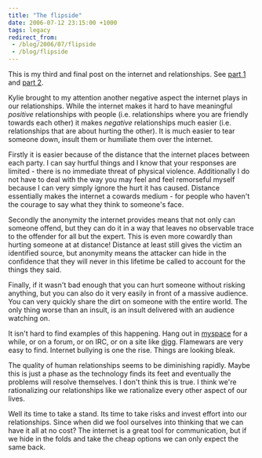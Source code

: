 ```yaml
---
title: "The flipside"
date: 2006-07-12 23:15:00 +1000
tags: legacy
redirect_from:
 - /blog/2006/07/flipside
 - /blog/flipside
---
```


This is my third and final post on the internet and relationships. See <a href="./inferior-alternative">part 1</a> and <a href="./and-while-im-it">part 2</a>.

Kylie brought to my attention another negative aspect the internet plays in our relationships. While the internet makes it hard to have meaningful <i>positive</i> relationships with people (i.e. relationships where you are friendly towards each other) it makes <i>negative</i> relationships much easier (i.e. relationships that are about hurting the other). It is much easier to tear someone down, insult them or humiliate them over the internet.

Firstly it is easier because of the distance that the internet places between each party. I can say hurtful things and I know that your responses are limited - there is no immediate threat of physical violence. Additionally I do not have to deal with the way you may feel and feel remorseful myself because I can very simply ignore the hurt it has caused. Distance essentially makes the internet a cowards medium - for people who haven't the courage to say what they think to someone's face.

Secondly the anonymity the internet provides means that not only can someone offend, but they can do it in a way that leaves no observable trace to the offender for all but the expert. This is even more cowardly than hurting someone at at distance! Distance at least still gives the victim an identified source, but anonymity means the attacker can hide in the confidence that they will never in this lifetime be called to account for the things they said.

Finally, if it wasn't bad enough that you can hurt someone without risking anything, but you can also do it very easily in front of a massive audience. You can very quickly share the dirt on someone with the entire world. The only thing worse than an insult, is an insult delivered with an audience watching on.

It isn't hard to find examples of this happening. Hang out in <a href="http://www.myspace.com/">myspace</a> for a while, or on a forum, or on IRC, or on a site like <a href="http://digg.com">digg</a>. Flamewars are very easy to find. Internet bullying is one the rise. Things are looking bleak.

The quality of human relationships seems to be diminishing rapidly. Maybe this is just a phase as the technology finds its feet and eventually the problems will resolve themselves. I don't think this is true. I think we're rationalizing our relationships like we rationalize every other aspect of our lives.

Well its time to take a stand. Its time to take risks and invest effort into our relationships. Since when did we fool ourselves into thinking that we can have it all at no cost? The internet is a great tool for communication, but if we hide in the folds and take the cheap options we can only expect the same back.
